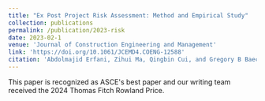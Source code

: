 ```yaml
---
title: "Ex Post Project Risk Assessment: Method and Empirical Study"
collection: publications
permalink: /publication/2023-risk
date: 2023-02-1
venue: 'Journal of Construction Engineering and Management'
link: 'https://doi.org/10.1061/JCEMD4.COENG-12588'
citation: 'Abdolmajid Erfani, Zihui Ma, Qingbin Cui, and Gregory B Baecher. 2023. &quot;Ex Post Project Risk Assessment: Method and Empirical Study.&quot; <i>Journal of Construction Engineering and Management</i> 149(2), 04022174. https://doi.org/10.1061/JCEMD4.COENG-12588'
---
```

This paper is recognized as ASCE's best paper and our writing team received the 2024 Thomas Fitch Rowland Price.
